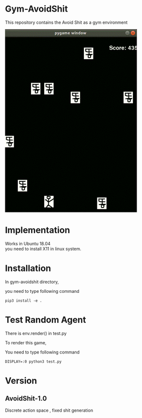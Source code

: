# Gym-AvoidShit
This repository contains the Avoid Shit as a gym environment

![alt text](gym-avoidshit.gif "render example")

# Implementation
Works in Ubuntu 18.04  
you need to install X11 in linux system.
# Installation
In gym-avoidshit directory,

you need to type following command

```
pip3 install -e .
```

# Test Random Agent

There is env.render() in test.py

To render this game,

You need to type following command
```
DISPLAY=:0 python3 test.py
```





# Version

## AvoidShit-1.0
Discrete action space , fixed shit generation
